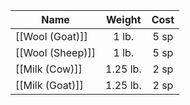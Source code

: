 | Name             |  Weight  | Cost |
| ---------------- | :------: | :--: |
| [[Wool (Goat)]]  |  1 lb.   | 5 sp |
| [[Wool (Sheep)]] |  1 lb.   | 5 sp |
| [[Milk (Cow)]]   | 1.25 lb. | 2 sp |
| [[Milk (Goat)]]  | 1.25 lb. | 2 sp |
